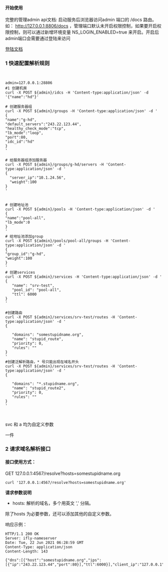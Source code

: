 
#### 开始使用
完整的管理admin api文档: 启动服务后浏览器访问admin 端口的 /docs 路由。如： http://127.0.0.1:8806/docs ，管理端口默认未开启权限控制，如果要开启权限控制，则可以通过新增环境变量
NS_LOGIN_ENABLED=true 来开启。开启后admin端口会需要通过登陆来访问

[登陆文档](./user_login.md)


### 1 快速配置解析规则

```shell


admin=127.0.0.1:28806
#1 创建机房
curl -X POST ${admin}/idcs -H 'Content-type:application/json' -d '{"name":"hd"}'

# 创建服务器组
curl -X POST ${admin}/groups -H 'Content-type:application/json' -d '
{
"name":"g-hd",
"default_servers":"243.22.123.44",
"healthy_check_mode":"tcp",
"lb_mode":"loop",
"port":80,
"idc_id":"hd"
}
'

# 给服务器组添加服务器
curl -X POST ${admin}/groups/g-hd/servers -H 'Content-type:application/json' -d '
{
  "server_ip":"10.1.24.56",
  "weight":100
}
'


# 创建地址池
curl -X POST ${admin}/pools -H 'Content-type:application/json' -d '
{
"name":"pool-all",
"lb_mode":0
}
'
# 给地址池添加group
curl -X POST ${admin}/pools/pool-all/groups -H 'Content-type:application/json' -d '
{
"group_id":"g-hd",
"weight":100
}
'
# 创建services
curl -X POST ${admin}/services -H 'Content-type:application/json' -d '
{
   "name": "srv-test",
   "pool_id": "pool-all",
   "ttl": 6000
}
'

#创建路由
curl -X POST ${admin}/services/srv-test/routes -H 'Content-type:application/json' -d '
{
  
   "domains": "somestupidname.org",
   "name": "stupid_route",
   "priority": 0,
   "rules": ""
}
'
#创建泛解析路由，* 号只能出现在域名开头
curl -X POST ${admin}/services/srv-test/routes -H 'Content-type:application/json' -d '
{
  
   "domains": "*.stupidname.org",
   "name": "stupid_route2",
   "priority": 0,
   "rules": ""
}
'



```

svc 和 a 均为自定义参数

一件

### 2 请求域名解析接口
#### 接口使用方式：

GET 127.0.0.1:4567/resolve?hosts=somestupidname.org

```shell
curl '127.0.0.1:4567/resolve?hosts=somestupidname.org'
```
**请求参数说明**

- hosts: 解析的域名，多个用英文 ',' 分隔。

除了hosts 为必要参数，还可以添加其他的自定义参数。

响应示例：

```
HTTP/1.1 200 OK
Server: ifly-nameserver
Date: Tue, 22 Jun 2021 06:28:59 GMT
Content-Type: application/json
Content-Length: 143

{"dns":[{"host":"somestupidname.org","ips":[{"ip":"243.22.123.44","port":80}],"ttl":6000}],"client_ip":"127.0.0.1"}

```

